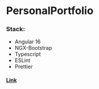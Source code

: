 # PersonalPortfolio

### Stack:

- Angular 16
- NGX-Bootstrap
- Typescript
- ESLint
- Prettier

#### [Link](https://personal-kornull-portfolio.vercel.app/home)
